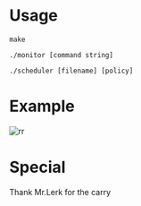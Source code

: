 # Usage

```
make

./monitor [command string]

./scheduler [filename] [policy]
```

# Example

![rr](http://ww1.sinaimg.cn/large/005vjo3Sgy1g33hj2epf7j30qj0iy76f.jpg)

# Special

Thank Mr.Lerk for the carry
